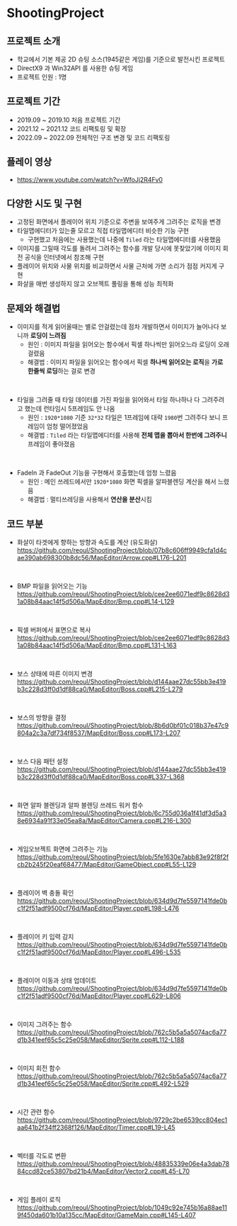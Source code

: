 # ShootingProject

## 프로젝트 소개

- 학교에서 기본 제공 2D 슈팅 소스(1945같은 게임)를 기준으로 발전시킨 프로젝트
- DirectX9 과 Win32API 를 사용한 슈팅 게임
- 프로젝트 인원 : 1명

## 프로젝트 기간

- 2019.09 ~ 2019.10 처음 프로젝트 기간
- 2021.12 ~ 2021.12 코드 리팩토링 및 확장
- 2022.09 ~ 2022.09 전체적인 구조 변경 및 코드 리팩토링

## 플레이 영상

- https://www.youtube.com/watch?v=WfoJj2R4Fv0

## 다양한 시도 및 구현

- 고정된 화면에서 플레이어 위치 기준으로 주변을 보여주게 그려주는 로직을 변경
- 타일맵에디터가 있는줄 모르고 직접 타일맵에디터 비슷한 기능 구현
  - 구현했고 처음에는 사용했는데 나중에 `Tiled` 라는 타일맵에디터를 사용했음
- 이미지를 그릴때 각도를 돌려서 그려주는 함수를 개발 당시에 못찾았기에 이미지 회전 공식을 인터넷에서 참조해 구현
- 플레이어 위치와 사물 위치를 비교하면서 사물 근처에 가면 소리가 점점 커지게 구현
- 화살을 매번 생성하지 않고 오브젝트 풀링을 통해 성능 최적화

## 문제와 해결법

- 이미지를 적게 읽어올때는 별로 안걸렸는데 점차 개발하면서 이미지가 늘어나다 보니까 **로딩이 느려짐**
  - 원인 : 이미지 파일을 읽어오는 함수에서 픽셀 하나씩만 읽어오느라 로딩이 오래 걸렸음
  - 해결법 : 이미지 파일을 읽어오는 함수에서 픽셀 **하나씩 읽어오는 로직**을 **가로 한줄씩 로딩**하는 걸로 변경

<br>

- 타일을 그려줄 때 타일 데이터를 가진 파일을 읽어와서 타일 하나하나 다 그려주려고 했는데 런타임시 5프레임도 안 나옴
  - 원인 : `1920*1080` 기준 `32*32` 타일은 1프레임에 대략 `1980`번 그려주다 보니 프레임이 엄청 떨어졌었음
  - 해결법 : `Tiled` 라는 타일맵에디터를 사용해 **전체 맵을 뽑아서 한번에 그려주니** 프레임이 좋아졌음

<br>

- FadeIn 과 FadeOut 기능을 구현해서 호출했는데 엄청 느렸음
  - 원인 : 메인 쓰레드에서만 `1920*1080` 화면 픽셀을 알파블렌딩 계산을 해서 느렸음
  - 해결법 : 멀티쓰레딩을 사용해서 **연산을 분산**시킴

## 코드 부분

- 화살이 타겟에게 향하는 방향과 속도를 계산 (유도화살)
https://github.com/reoul/ShootingProject/blob/07b8c606ff9949cfa1d4cae390ab698300b8dc56/MapEditor/Arrow.cpp#L176-L201

<br>

- BMP 파일을 읽어오는 기능
https://github.com/reoul/ShootingProject/blob/cee2ee6071edf9c8628d31a08b84aac14f5d506a/MapEditor/Bmp.cpp#L14-L129

<br>

- 픽셀 버퍼에서 표면으로 복사
https://github.com/reoul/ShootingProject/blob/cee2ee6071edf9c8628d31a08b84aac14f5d506a/MapEditor/Bmp.cpp#L131-L163

<br>

- 보스 상태에 따른 이미지 변경
https://github.com/reoul/ShootingProject/blob/d144aae27dc55bb3e419b3c228d3ff0d1df88ca0/MapEditor/Boss.cpp#L215-L279

<br>

- 보스의 방향을 결정
https://github.com/reoul/ShootingProject/blob/8b6d0bf01c018b37e47c9804a2c3a7df734f8537/MapEditor/Boss.cpp#L173-L207

<br>

- 보스 다음 패턴 설정
https://github.com/reoul/ShootingProject/blob/d144aae27dc55bb3e419b3c228d3ff0d1df88ca0/MapEditor/Boss.cpp#L337-L368

<br>

- 화면 알파 블렌딩과 알파 블렌딩 쓰레드 워커 함수
https://github.com/reoul/ShootingProject/blob/6c755d036a1f41df3d5a38e6934a91f33e05ea8a/MapEditor/Camera.cpp#L216-L300

<br>

- 게임오브젝트 화면에 그려주는 기능
https://github.com/reoul/ShootingProject/blob/5fe1630e7abb83e92f8f2fcb2b245f20eaf68477/MapEditor/GameObject.cpp#L55-L129

<br>

- 플레이어 벽 충돌 확인
https://github.com/reoul/ShootingProject/blob/634d9d7fe5597141fde0bc1f2f51adf9500cf76d/MapEditor/Player.cpp#L198-L476

<br>

- 플레이어 키 입력 감지
https://github.com/reoul/ShootingProject/blob/634d9d7fe5597141fde0bc1f2f51adf9500cf76d/MapEditor/Player.cpp#L496-L535

<br>

- 플레이어 이동과 상태 업데이트
https://github.com/reoul/ShootingProject/blob/634d9d7fe5597141fde0bc1f2f51adf9500cf76d/MapEditor/Player.cpp#L629-L806

<br>

- 이미지 그려주는 함수
https://github.com/reoul/ShootingProject/blob/762c5b5a5a5074ac6a77d1b341eef65c5c25e058/MapEditor/Sprite.cpp#L112-L188

<br>

- 이미지 회전 함수
https://github.com/reoul/ShootingProject/blob/762c5b5a5a5074ac6a77d1b341eef65c5c25e058/MapEditor/Sprite.cpp#L492-L529

<br>

- 시간 관련 함수
https://github.com/reoul/ShootingProject/blob/9729c2be6539cc804ec1aa641b2f34ff2368f126/MapEditor/Timer.cpp#L19-L45

<br>

- 벡터를 각도로 변환
https://github.com/reoul/ShootingProject/blob/48835339e06e4a3dab7884ccd82ce53807bd21b4/MapEditor/Vector2.cpp#L45-L70

<br>

- 게임 플레이 로직
https://github.com/reoul/ShootingProject/blob/1049c92e745b16a88ae119f450da601b10a135cc/MapEditor/GameMain.cpp#L145-L407
